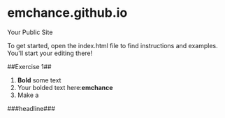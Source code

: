 emchance.github.io
=====================

Your Public Site

To get started, open the index.html file to find instructions and examples. You'll start your editing there!

##Exercise 1##

  1. **Bold** some text
  2. Your bolded text here:**emchance**
  3. Make a
  
###headline###
